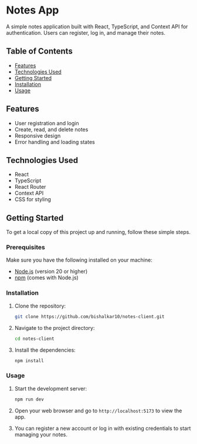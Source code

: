 # Notes App

A simple notes application built with React, TypeScript, and Context API for authentication. Users can register, log in, and manage their notes.

## Table of Contents

- [Features](#features)
- [Technologies Used](#technologies-used)
- [Getting Started](#getting-started)
- [Installation](#installation)
- [Usage](#usage)

## Features

- User registration and login
- Create, read, and delete notes
- Responsive design
- Error handling and loading states

## Technologies Used

- React
- TypeScript
- React Router
- Context API
- CSS for styling

## Getting Started

To get a local copy of this project up and running, follow these simple steps.

### Prerequisites

Make sure you have the following installed on your machine:

- [Node.js](https://nodejs.org/) (version 20 or higher)
- [npm](https://www.npmjs.com/) (comes with Node.js)

### Installation

1. Clone the repository:

   ```bash
   git clone https://github.com/bishalkar10/notes-client.git
   ```

2. Navigate to the project directory:

   ```bash
   cd notes-client
   ```

3. Install the dependencies:

   ```bash
   npm install
   ```

### Usage

1. Start the development server:

   ```bash
   npm run dev
   ```

2. Open your web browser and go to `http://localhost:5173` to view the app.

3. You can register a new account or log in with existing credentials to start managing your notes.